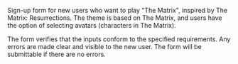 Sign-up form for new users who want to play "The Matrix", inspired by The Matrix: Resurrections.  The theme is based on The Matrix, and users have the option of selecting avatars (characters in The Matrix).   

The form verifies that the inputs conform to the specified requirements.  Any errors are made clear and visible to the new user.  The form will be submittable if there are no errors.